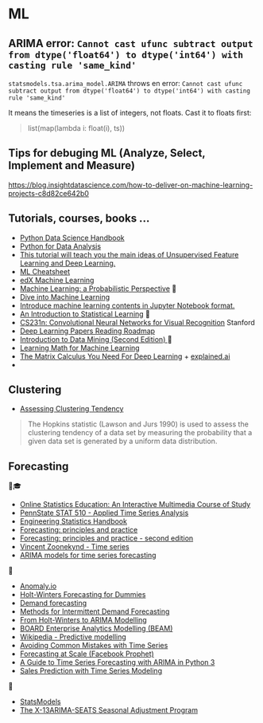 # ML

## ARIMA error: `Cannot cast ufunc subtract output from dtype('float64') to dtype('int64') with casting rule 'same_kind'`

`statsmodels.tsa.arima_model.ARIMA` throws en error: `Cannot cast ufunc subtract output from dtype('float64') to dtype('int64') with casting rule 'same_kind'`

It means the timeseries is a list of integers, not floats. Cast it to floats first: 

> list(map(lambda i: float(i), ts))

## Tips for debuging ML (Analyze, Select, Implement and Measure)
https://blog.insightdatascience.com/how-to-deliver-on-machine-learning-projects-c8d82ce642b0

## Tutorials, courses, books ...
* [Python Data Science Handbook](https://jakevdp.github.io/PythonDataScienceHandbook/index.html)
* [Python for Data Analysis](https://github.com/wesm/pydata-book)
* [This tutorial will teach you the main ideas of Unsupervised Feature Learning and Deep Learning.](http://ufldl.stanford.edu/tutorial/)
* [ML Cheatsheet](http://ml-cheatsheet.readthedocs.io/en/latest/index.html)
* [edX Machine Learning](https://www.edx.org/course/machine-learning-columbiax-csmm-102x-4)
* [Machine Learning: a Probabilistic Perspective](http://www.cs.ubc.ca/~murphyk/MLbook/) 📘
* [Dive into Machine Learning](http://hangtwenty.github.io/dive-into-machine-learning/)
* [Introduce machine learning contents in Jupyter Notebook format.](https://github.com/ethen8181/machine-learning)
* [An Introduction to Statistical Learning](http://www-bcf.usc.edu/~gareth/ISL/ISLR%20Seventh%20Printing.pdf) 📘
* [CS231n: Convolutional Neural Networks for Visual Recognition](http://cs231n.stanford.edu/2017/syllabus) Stanford
* [Deep Learning Papers Reading Roadmap](https://github.com/floodsung/Deep-Learning-Papers-Reading-Roadmap)
* [Introduction to Data Mining (Second Edition) ](https://www-users.cs.umn.edu/~kumar001/dmbook/index.php) 📘
* [Learning Math for Machine Learning](https://blog.ycombinator.com/learning-math-for-machine-learning/)
* [The Matrix Calculus You Need For Deep Learning](http://explained.ai/matrix-calculus/index.html) + [explained.ai](http://explained.ai/)
* 


## Clustering
* [Assessing Clustering Tendency](http://www.sthda.com/english/articles/29-cluster-validation-essentials/95-assessing-clustering-tendency-essentials/)
> The Hopkins statistic (Lawson and Jurs 1990) is used to assess the clustering tendency of a data set by measuring the probability that a given data set is generated by a uniform data distribution.

## Forecasting

📘🎓
* [Online Statistics Education: An Interactive Multimedia Course of Study](http://onlinestatbook.com/2/index.html)
* [PennState STAT 510 -	Applied Time Series Analysis](https://onlinecourses.science.psu.edu/stat510/)
* [Engineering Statistics Handbook](https://www.itl.nist.gov/div898/handbook/index.htm)
* [Forecasting: principles and practice](https://www.otexts.org/fpp/)
* [Forecasting: principles and practice - second edition](https://otexts.org/fpp2/)
* [Vincent Zoonekynd - Time series](http://zoonek2.free.fr/UNIX/48_R/15.html)
* [ARIMA models for time series forecasting](https://people.duke.edu/~rnau/411arim.htm#ses)

📄
* [Anomaly.io](https://anomaly.io/blog/)
* [Holt-Winters Forecasting for Dummies](https://grisha.org/blog/2016/01/29/triple-exponential-smoothing-forecasting/)
* [Demand forecasting](http://warwickdf.weebly.com/menu.html)
* [Methods for Intermittent Demand Forecasting](http://www.lancaster.ac.uk/pg/waller/pdfs/Intermittent_Demand_Forecasting.pdf)
* [From Holt-Winters to ARIMA Modelling](https://www.ons.gov.uk/ons/guide-method/ukcemga/publications-home/publications/archive/from-holt-winters-to-arima-modelling--measuring-the-impact-on-forecasting-errors-for-components-of-quarterly-estimates-of-public-service-output.pdf)
* [BOARD Enterprise Analytics Modelling (BEAM)](https://www.board.com/sites/default/files/learn/pdf/BOARD_BEAM_EN_1602_WEB.pdf)
* [Wikipedia - Predictive modelling](https://en.wikipedia.org/wiki/Predictive_modelling)
* [Avoiding Common Mistakes with Time Series](https://svds.com/avoiding-common-mistakes-with-time-series/)
* [Forecasting at Scale (Facebook Prophet)](https://peerj.com/preprints/3190.pdf)
* [A Guide to Time Series Forecasting with ARIMA in Python 3](https://www.digitalocean.com/community/tutorials/a-guide-to-time-series-forecasting-with-arima-in-python-3)
* [Sales Prediction with Time Series Modeling](http://cs229.stanford.edu/proj2015/219_report.pdf)

💾
* [StatsModels](http://www.statsmodels.org/0.6.1/examples/index.html)
* [The X-13ARIMA-SEATS Seasonal Adjustment Program](https://www.census.gov/srd/www/x13as/)
